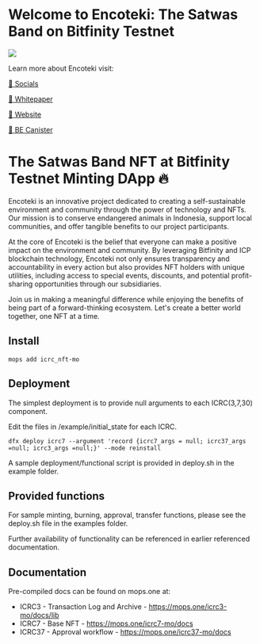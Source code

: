 # Welcome to Encoteki: The Satwas Band on Bitfinity Testnet

![](https://github.com/ndrewantonio/icp_encoteki_mint/blob/main/logo.png)

Learn more about Encoteki visit:

[💬 Socials](https://msha.ke/encoteki)

[📃 Whitepaper](https://drive.google.com/drive/u/1/folders/12mX98DWzA1Qd5WtSQJFVkYJ2m-yoPr3F)

[🛜 Website](https://5d2yu-xaaaa-aaaae-abmba-cai.icp0.io/)

[🛜 BE Canister](https://a4gq6-oaaaa-aaaab-qaa4q-cai.raw.icp0.io/?id=5e36a-2yaaa-aaaae-abmbq-cai)

# The Satwas Band NFT at Bitfinity Testnet Minting DApp 🔥

Encoteki is an innovative project dedicated to creating a self-sustainable environment and community through the power of technology and NFTs. Our mission is to conserve endangered animals in Indonesia, support local communities, and offer tangible benefits to our project participants.

At the core of Encoteki is the belief that everyone can make a positive impact on the environment and community. By leveraging Bitfinity and ICP blockchain technology, Encoteki not only ensures transparency and accountability in every action but also provides NFT holders with unique utilities, including access to special events, discounts, and potential profit-sharing opportunities through our subsidiaries.

Join us in making a meaningful difference while enjoying the benefits of being part of a forward-thinking ecosystem. Let's create a better world together, one NFT at a time.

## Install
```
mops add icrc_nft-mo
```

## Deployment

The simplest deployment is to provide null arguments to each ICRC(3,7,30) component.

Edit the files in /example/initial_state for each ICRC.

```
dfx deploy icrc7 --argument 'record {icrc7_args = null; icrc37_args =null; icrc3_args =null;}' --mode reinstall
```
A sample deployment/functional script is provided in deploy.sh in the example folder.

## Provided functions

For sample minting, burning, approval, transfer functions, please see the deploy.sh file in the examples folder.

Further availability of functionality can be referenced in earlier referenced documentation.

## Documentation

Pre-compiled docs can be found on mops.one at:

- ICRC3 - Transaction Log and Archive - https://mops.one/icrc3-mo/docs/lib
- ICRC7 - Base NFT - https://mops.one/icrc7-mo/docs
- ICRC37 - Approval workflow - https://mops.one/icrc37-mo/docs
